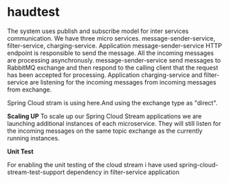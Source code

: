 # haudtest

The system uses publish and subscribe model for inter services communication.
We have three micro services. message-sender-service, filter-service, charging-service.
Application message-sender-service  HTTP endpoint is responsible to send the message.
All the incoming messages are processing asynchronusly. message-sender-service send messages to RabbitMQ exchange and then respond to the calling client that the request has been accepted for processing.
Application charging-service and filter-service are listening for the incoming messages from incoming messages from exchange. 

Spring Cloud stram is using here.And using the exchange type as "direct".

**Scaling UP**
To scale up our Spring Cloud Stream applications we are launching additional instances of each microservice.
They will still listen for the incoming messages on the same topic exchange as the currently running instances.

**Unit Test**

For enabling the unit testing of the cloud stream i have used 
spring-cloud-stream-test-support dependency in filter-service application

